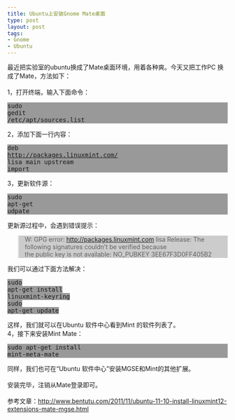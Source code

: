 ```yaml
--- 
title: Ubuntu上安装Gnome Mate桌面
type: post
layout: post
tags: 
- Gnome
- Ubuntu
---
```

最近把实验室的ubuntu换成了Mate桌面环境，用着各种爽。今天又把工作PC 换成了Mate，方法如下：<br /><br />1，打开终端，输入下面命令：<br /><pre style="background-color: #999999;">sudo gedit /etc/apt/sources.list</pre>2，添加下面一行内容：<br /><pre style="background-color: #999999;">deb http://packages.linuxmint.com/ lisa main upstream import</pre>3，更新软件源：<br /><pre style="background-color: #999999;">sudo apt-get udpate</pre>更新源过程中，会遇到错误提示：<br /><blockquote style="background-color: #cccccc;">W: GPG error: http://packages.linuxmint.com lisa Release: The following signatures couldn’t be verified because<br />the public key is not available: NO_PUBKEY 3EE67F3D0FF405B2</blockquote>我们可以通过下面方法解决：<br /><pre><span style="background-color: #999999;">sudo apt-get install linuxmint-keyring</span><br /><span style="background-color: #999999;">sudo apt-get update</span><br /></pre>这样，我们就可以在Ubuntu 软件中心看到Mint 的软件列表了。<br />4，接下来安装Mint Mate：<br /><pre style="background-color: #999999;">sudo apt-get install mint-meta-mate</pre>同样，我们也可在“Ubuntu 软件中心”安装MGSE和Mint的其他扩展。<br /><br />安装完毕，注销从Mate登录即可。<br /><br />参考文章：<a href="http://www.bentutu.com/2011/11/ubuntu-11-10-install-linuxmint12-extensions-mate-mgse.html">http://www.bentutu.com/2011/11/ubuntu-11-10-install-linuxmint12-extensions-mate-mgse.html</a>

